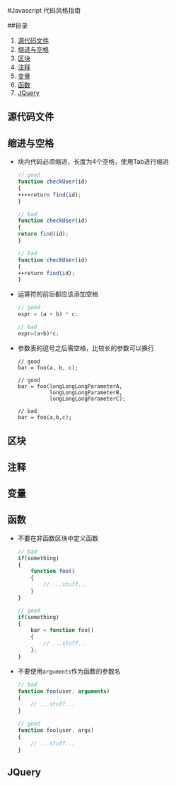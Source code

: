 #Javascript 代码风格指南

##目录
1. [源代码文件](#源代码文件)
1. [缩进与空格](#缩进与空格)
1. [区块](#区块)
1. [注释](#注释)
1. [变量](#变量)
1. [函数](#函数)
1. [JQuery](#JQuery)

## 源代码文件

## 缩进与空格

  - 块内代码必须缩进，长度为4个空格，使用Tab进行缩进

    ```javascript
    // good
    function checkUser(id)
    {
    ∙∙∙∙return find(id);
	}

	// bad
	function checkUser(id)
	{
	return find(id);
	}

	// bad
    function checkUser(id)
    {
    ∙∙return find(id);
	}
    ```

  - 运算符的前后都应该添加空格

    ```javascript
    // good
    expr = (a + b) * c;

    // bad
    expr=(a+b)*c;
    ```

  - 参数表的逗号之后需空格，比较长的参数可以换行

    ```javascrpit
    // good
    bar = foo(a, b, c);
    
    // good
    bar = foo(longLongLongParameterA,
              longLongLongParameterB,
              longLongLongParameterC);
    
    // bad
    bar = foo(a,b,c);
    ```

## 区块

## 注释

## 变量

## 函数
  
  - 不要在非函数区块中定义函数

    ```javascript
    // bad
    if(something)
    {
        function foo()
        {
            // ...stuff...
        }
    }

    // good
    if(something)
    {
        bar = function foo()
        {
            // ...stuff...
        };
    }
    ```
  
  - 不要使用`arguments`作为函数的参数名

    ```javascript
    // bad
    function foo(user, arguments)
    {
        // ...stuff...
    }

    // good
    function foo(user, args)
    {
        // ...stuff...
    }
    ```

## JQuery